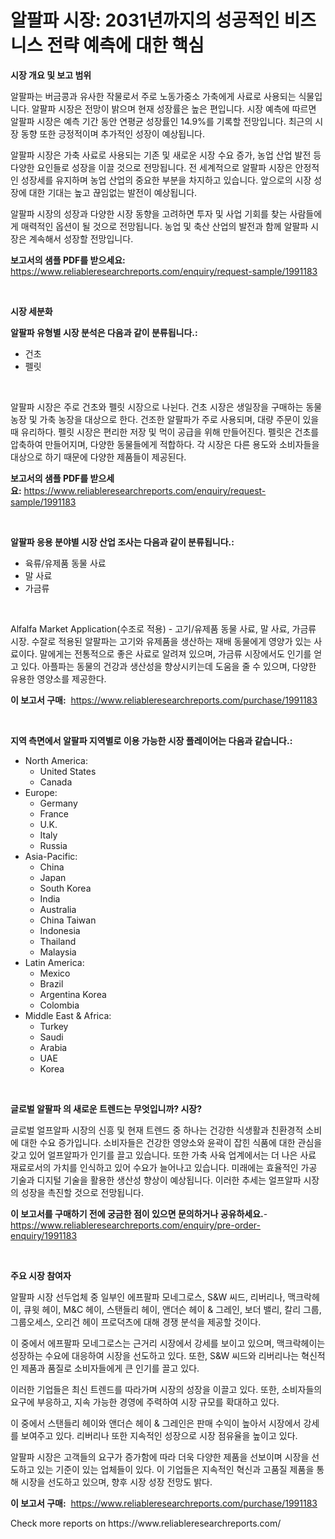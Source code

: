 <p><h1>알팔파 시장: 2031년까지의 성공적인 비즈니스 전략 예측에 대한 핵심</h1></p><p><strong>시장 개요 및 보고 범위</strong></p>
<p><p>알팔파는 버금콩과 유사한 작물로서 주로 노동가중소 가축에게 사료로 사용되는 식물입니다. 알팔파 시장은 전망이 밝으며 현재 성장률은 높은 편입니다. 시장 예측에 따르면 알팔파 시장은 예측 기간 동안 연평균 성장률인 14.9%를 기록할 전망입니다. 최근의 시장 동향 또한 긍정적이며 추가적인 성장이 예상됩니다.</p><p>알팔파 시장은 가축 사료로 사용되는 기존 및 새로운 시장 수요 증가, 농업 산업 발전 등 다양한 요인들로 성장을 이끌 것으로 전망됩니다. 전 세계적으로 알팔파 시장은 안정적인 성장세를 유지하며 농업 산업의 중요한 부분을 차지하고 있습니다. 앞으로의 시장 성장에 대한 기대는 높고 끊임없는 발전이 예상됩니다.</p><p>알팔파 시장의 성장과 다양한 시장 동향을 고려하면 투자 및 사업 기회를 찾는 사람들에게 매력적인 옵션이 될 것으로 전망됩니다. 농업 및 축산 산업의 발전과 함께 알팔파 시장은 계속해서 성장할 전망입니다.</p></p>
<p><strong>보고서의 샘플 PDF를 받으세요:</strong> <a href="https://www.reliableresearchreports.com/enquiry/request-sample/1991183">https://www.reliableresearchreports.com/enquiry/request-sample/1991183</a></p>
<p>&nbsp;</p>
<p><strong>시장 세분화</strong></p>
<p><strong>알팔파 유형별 시장 분석은 다음과 같이 분류됩니다.:</strong></p>
<p><ul><li>건초</li><li>펠릿</li></ul></p>
<p>&nbsp;</p>
<p><p>알팔파 시장은 주로 건초와 펠릿 시장으로 나뉜다. 건초 시장은 생일장을 구매하는 동물 농장 및 가축 농장을 대상으로 한다. 건조한 알팔파가 주로 사용되며, 대량 주문이 있을 때 유리하다. 펠릿 시장은 편리한 저장 및 먹이 공급을 위해 만들어진다. 펠릿은 건초를 압축하여 만들어지며, 다양한 동물들에게 적합하다. 각 시장은 다른 용도와 소비자들을 대상으로 하기 때문에 다양한 제품들이 제공된다.</p></p>
<p><strong>보고서의 샘플 PDF를 받으세요:</strong>&nbsp;<a href="https://www.reliableresearchreports.com/enquiry/request-sample/1991183">https://www.reliableresearchreports.com/enquiry/request-sample/1991183</a></p>
<p>&nbsp;</p>
<p><strong> 알팔파 응용 분야별 시장 산업 조사는 다음과 같이 분류됩니다.:</strong></p>
<p><ul><li>육류/유제품 동물 사료</li><li>말 사료</li><li>가금류</li></ul></p>
<p>&nbsp;</p>
<p><p>Alfalfa Market Application(수조로 적용) - 고기/유제품 동물 사료, 말 사료, 가금류 시장. 수잘로 적용된 알팔파는 고기와 유제품을 생산하는 재배 동물에게 영양가 있는 사료이다. 말에게는 전통적으로 좋은 사료로 알려져 있으며, 가금류 시장에서도 인기를 얻고 있다. 아플파는 동물의 건강과 생산성을 향상시키는데 도움을 줄 수 있으며, 다양한 유용한 영양소를 제공한다.</p></p>
<p><strong>이 보고서 구매:</strong>&nbsp; <a href="https://www.reliableresearchreports.com/purchase/1991183">https://www.reliableresearchreports.com/purchase/1991183</a></p>
<p>&nbsp;</p>
<p><strong>지역 측면에서 알팔파 지역별로 이용 가능한 시장 플레이어는 다음과 같습니다.:</strong></p>
<p><ul>
    <li>
        North America:
        <ul>
            <li>United States</li>
            <li>Canada</li>
        </ul>
    </li>
    <li>
        Europe:
        <ul>
            <li>Germany</li>
            <li>France</li>
            <li>U.K.</li>
            <li>Italy</li>
            <li>Russia</li>
        </ul>
    </li>
    <li>
        Asia-Pacific:
        <ul>
            <li>China</li>
            <li>Japan</li>
            <li>South Korea</li>
            <li>India</li>
            <li>Australia</li>
            <li>China Taiwan</li>
            <li>Indonesia</li>
            <li>Thailand</li>
            <li>Malaysia</li>
        </ul>
    </li>
    <li>
        Latin America:
        <ul>
            <li>Mexico</li>
            <li>Brazil</li>
            <li>Argentina Korea</li>
            <li>Colombia</li>
        </ul>
    </li>
    <li>
        Middle East & Africa:
        <ul>
            <li>Turkey</li>
            <li>Saudi</li>
            <li>Arabia</li>
            <li>UAE</li>
            <li>Korea</li>
        </ul>
    </li>
    </ul></p>
<p>&nbsp;</p>
<p><strong>글로벌 알팔파 의 새로운 트렌드는 무엇입니까? 시장?</strong></p>
<p><p>글로벌 얼프알파 시장의 신흥 및 현재 트렌드 중 하나는 건강한 식생활과 친환경적 소비에 대한 수요 증가입니다. 소비자들은 건강한 영양소와 윤곽이 잡힌 식품에 대한 관심을 갖고 있어 얼프알파가 인기를 끌고 있습니다. 또한 가축 사육 업계에서는 더 나은 사료 재료로서의 가치를 인식하고 있어 수요가 늘어나고 있습니다. 미래에는 효율적인 가공 기술과 디지털 기술을 활용한 생산성 향상이 예상됩니다. 이러한 추세는 얼프알파 시장의 성장을 촉진할 것으로 전망됩니다.</p></p>
<p><strong>이 보고서를 구매하기 전에 궁금한 점이 있으면 문의하거나 공유하세요.</strong>- <a href="https://www.reliableresearchreports.com/enquiry/pre-order-enquiry/1991183">https://www.reliableresearchreports.com/enquiry/pre-order-enquiry/1991183</a></p>
<p>&nbsp;</p>
<p><strong>주요 시장 참여자</strong></p>
<p><p>알팔파 시장 선두업체 중 일부인 에프팔파 모네그로스, S&W 씨드, 리버리나, 맥크락헤이, 큐윗 헤이, M&C 헤이, 스탠들리 헤이, 앤더슨 헤이 & 그레인, 보더 밸리, 칼리 그룹, 그룹오세스, 오리건 헤이 프로덕츠에 대해 경쟁 분석을 제공할 것이다. </p><p>이 중에서 에프팔파 모네그로스는 근거리 시장에서 강세를 보이고 있으며, 맥크락헤이는 성장하는 수요에 대응하여 시장을 선도하고 있다. 또한, S&W 씨드와 리버리나는 혁신적인 제품과 품질로 소비자들에게 큰 인기를 끌고 있다. </p><p>이러한 기업들은 최신 트렌드를 따라가며 시장의 성장을 이끌고 있다. 또한, 소비자들의 요구에 부응하고, 지속 가능한 경영에 주력하여 시장 규모를 확대하고 있다. </p><p>이 중에서 스탠들리 헤이와 앤더슨 헤이 & 그레인은 판매 수익이 높아서 시장에서 강세를 보여주고 있다. 리버리나 또한 지속적인 성장으로 시장 점유율을 높이고 있다. </p><p>알팔파 시장은 고객들의 요구가 증가함에 따라 더욱 다양한 제품을 선보이며 시장을 선도하고 있는 기준이 있는 업체들이 있다. 이 기업들은 지속적인 혁신과 고품질 제품을 통해 시장을 선도하고 있으며, 향후 시장 성장 전망도 밝다.</p></p>
<p><strong>이 보고서 구매:</strong>&nbsp;&nbsp;<a href="https://www.reliableresearchreports.com/purchase/1991183">https://www.reliableresearchreports.com/purchase/1991183</a></p>
<p>Check more reports on https://www.reliableresearchreports.com/</p>
